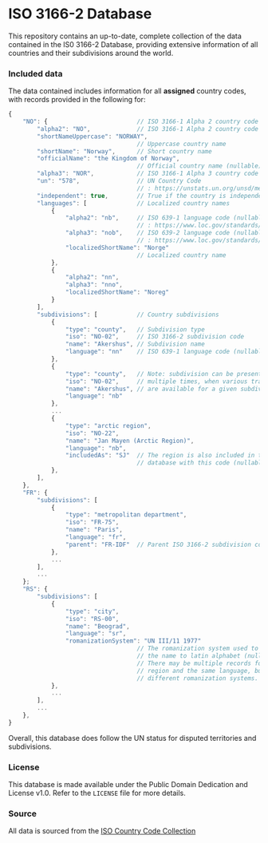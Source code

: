 # ISO 3166-2 Database

This repository contains an up-to-date, complete collection of the data contained in the IS0 3166-2
Database, providing extensive information of all countries and their subdivisions around the world.

### Included data

The data contained includes information for all **assigned** country codes, with records provided in
the following for:

```javascript
{
    "NO": {                         // ISO 3166-1 Alpha 2 country code
        "alpha2": "NO",             // ISO 3166-1 Alpha 2 country code (Repeated)
        "shortNameUppercase": "NORWAY",
                                    // Uppercase country name
        "shortName": "Norway",      // Short country name
        "officialName": "the Kingdom of Norway",
                                    // Official country name (nullable)
        "alpha3": "NOR",            // ISO 3166-1 Alpha 3 country code
        "un": "578",                // UN Country Code
                                    // : https://unstats.un.org/unsd/methodology/m49/overview/
        "independent": true,        // True if the country is independent (UN source)
        "languages": [              // Localized country names
            {
                "alpha2": "nb",     // ISO 639-1 language code (nullable)
                                    // : https://www.loc.gov/standards/iso639-2/php/English_list.php
                "alpha3": "nob",    // ISO 639-2 language code (nullable)
                                    // : https://www.loc.gov/standards/iso639-2/php/English_list.php
                "localizedShortName": "Norge"
                                    // Localized country name
            },
            {
                "alpha2": "nn",
                "alpha3": "nno",
                "localizedShortName": "Noreg"
            }
        ],
        "subdivisions": [           // Country subdivisions
            {
                "type": "county",   // Subdivision type
                "iso": "NO-02",     // ISO 3166-2 subdivision code
                "name": "Akershus", // Subdivision name
                "language": "nn"    // ISO 639-1 language code (nullable)
            },
            {
                "type": "county",   // Note: subdivision can be present
                "iso": "NO-02",     // multiple times, when various translations
                "name": "Akershus", // are available for a given subdivision
                "language": "nb"
            },
            ...
            {
                "type": "arctic region",
                "iso": "NO-22",
                "name": "Jan Mayen (Arctic Region)",
                "language": "nb",
                "includedAs": "SJ"  // The region is also included in the ISO 3166-1
                                    // database with this code (nullable)
            },
        ],
    },
    "FR": {
        "subdivisions": [
            {
                "type": "metropolitan department",
                "iso": "FR-75",
                "name": "Paris",
                "language": "fr",
                "parent": "FR-IDF"  // Parent ISO 3166-2 subdivision code (nullable)
            },
            ...
        ],
        ...
    };
    "RS": {
        "subdivisions": [
            {
                "type": "city",
                "iso": "RS-00",
                "name": "Beograd",
                "language": "sr",
                "romanizationSystem": "UN III/11 1977"
                                    // The romanization system used to convert
                                    // the name to latin alphabet (nullable)
                                    // There may be multiple records for the same
                                    // region and the same language, but with
                                    // different romanization systems.
            },
            ...
        ],
        ...
    },
}
```

Overall, this database does follow the UN status for disputed territories and subdivisions.

### License

This database is made available under the Public Domain Dedication and License v1.0. Refer to the `LICENSE` file for more details.

### Source

All data is sourced from the [ISO Country Code Collection](https://www.iso.org/obp/ui/#iso:pub:PUB500001:en)